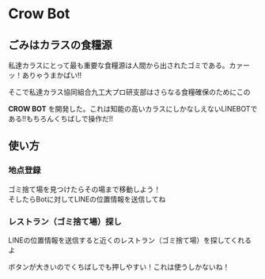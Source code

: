 # Crow Bot

## ごみはカラスの食糧源
私達カラスにとって最も重要な食糧源は人間から出されたゴミである。カァーッ！ありゃうまかばい!!

そこで私達カラス協同組合九工大プロ研支部はさらなる食糧確保のためにこの

**CROW BOT**
を開発した。これは知能の高いカラスにしかなしえないLINEBOTである!!もちろんくちばしで操作だ!!

## 使い方
### 地点登録
ゴミ捨て場を見つけたらその場まで移動しよう！<br>そしたらBotに対してLINEの位置情報を送信してね

### レストラン（ゴミ捨て場）探し
LINEの位置情報を送信すると近くのレストラン（ゴミ捨て場）を探してくれるよ

ボタンが大きいのでくちばしでも押しやすい！これは使うしかないね！
